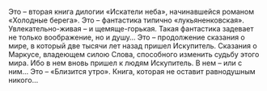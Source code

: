 <!--2016-11-06 14:48:54-->
Это – вторая книга дилогии «Искатели неба», начинавшейся романом «Холодные берега». Это – фантастика типично «лукьяненковская». Увлекательно-живая – и щемяще-горькая. Такая фантастика задевает не только воображение, но и душу… Это – продолжение сказания о мире, в который две тысячи лет назад пришел Искупитель. Сказания о Маркусе, владеющем силою Слова, способного изменить судьбу этого мира. Ибо в нем вновь пришел к людям Искупитель. В нем – или с ним… Это – «Близится утро». Книга, которая не оставит равнодушным никого…